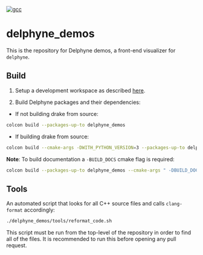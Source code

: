 [![gcc](https://github.com/ToyotaResearchInstitute/delphyne_demos/actions/workflows/build.yml/badge.svg)](https://github.com/ToyotaResearchInstitute/delphyne_demos/actions/workflows/build.yml)

# delphyne_demos

This is the repository for Delphyne demos, a front-end visualizer for `delphyne`.

## Build

1. Setup a development workspace as described [here](https://github.com/ToyotaResearchInstitute/maliput_documentation/blob/main/docs/installation_quickstart.rst).

2. Build Delphyne packages and their dependencies:

  - If not building drake from source:

   ```sh
   colcon build --packages-up-to delphyne_demos
   ```

  - If building drake from source:

   ```sh
   colcon build --cmake-args -DWITH_PYTHON_VERSION=3 --packages-up-to delphyne_demos
   ```

   **Note**: To build documentation a `-BUILD_DOCS` cmake flag is required:
   ```sh
   colcon build --packages-up-to delphyne_demos --cmake-args " -DBUILD_DOCS=On"
   ```

## Tools

An automated script that looks for all C++ source files and calls `clang-format` accordingly:

```sh
./delphyne_demos/tools/reformat_code.sh
```

This script must be run from the top-level of the repository in order to find all of the files.
It is recommended to run this before opening any pull request.
